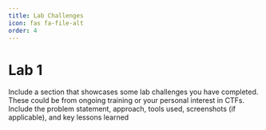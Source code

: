 ```yaml
--- 
title: Lab Challenges
icon: fas fa-file-alt
order: 4
--- 
```


# Lab 1
Include a section that showcases some lab challenges you have completed. These could be from ongoing training or your personal interest in CTFs. Include the problem statement, approach, tools used, screenshots (if applicable), and key lessons learned
